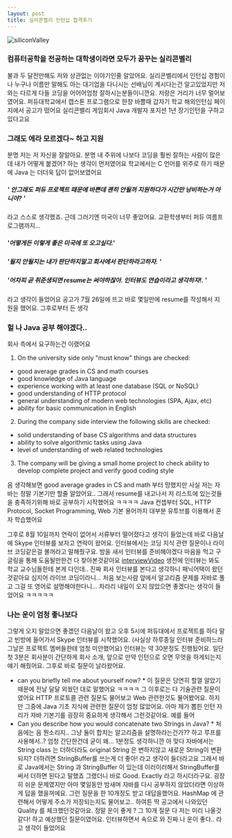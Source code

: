 ```yaml
---
layout: post
title: 실리콘벨리 인턴십 합격후기
---
```


![siliconValley](https://en.wikipedia.org/wiki/Silicon_Valley_(TV_series)#/media/File:Silicon_valley_title.png)
### 컴퓨터공학을 전공하는 대학생이라면 모두가 꿈꾸는 실리콘벨리
불과 두 달전만해도 저와 상관없는 이야기인줄 알았어요. 
실리콘벨리에서 인턴십 경험이나 누구나 이름만 말해도 아는 대기업을 다니시는 선배님이 계시다는건 알고있었지만
저와는 다르게 다들 코딩을 어어어엄청 잘하시는분들이니깐요. 저랑은 거리가 너무 멀어보였어요. 
퍼듀대학교에서 캡스톤 프로그램으로 한창 바쁠때 갑자기 학교 해외인턴십 페이지에서 공고가 떴어요 
실리콘밸리 게임회사 Java 개발자 포지션 1년 장기인턴을 구하고 있다고요
### 그래도 에라 모르겠다~ 하고 지원
분명 저는 저 자신을 잘알아요. 분명 내 주위에 나보다 코딩을 훨씬 잘하는 사람이 많은데 내가 어떻게 붙겠어? 하는 생각이 먼저였어요
학교에서는 C 언어를 위주로 하기 때문에 Java 는 더더욱 답이 없어보였어요 
##### ' 안그래도 퍼듀 프로젝트 때문에 바쁜데 괜히 안될꺼 지원하다가 시간만 낭비하는거 아니야? '
라고 스스로 생각했죠.
근데 그러기엔 미국이 너무 좋았어요. 교환학생부터 퍼듀 여름프로그램까지...
##### '어떻게든 이렇게 좋은 미국에 또 오고싶다.'
##### '될지 안될지는 내가 판단하지말고 회사에서 판단하라고하자. '
##### '어차피 곧 취준생되면 resume는 써야하잖아. 인터뷰도 연습이라고 생각하자!. '
라고 생각이 들었어요
공고가 7월  26일에 뜨고 바로 몇일만에 resume를 작성해서 지원을 했어요. 그후로부터 든 생각
### 헐 나 Java 공부 해야겠다..
회사 측에서 요구하는건 이랬어요 
1. On the university side only "must know" things are checked: 
* good average grades in CS and math courses
* good knowledge of Java language 
* experience working with at least one database (SQL or NoSQL)
* good understanding of HTTP protocol 
* general understanding of modern web technologies (SPA, Ajax, etc)
* ability for basic communication in English

2. During the company side interview the following skills are checked: 
* solid understanding of base CS algorithms and data structures
* ability to solve algorithmic tasks using Java
* level of understanding of web related technologies
3. The company will be giving a small home project to check ability to develop complete project and verify good coding style

음 생각해보면 good average grades in CS and math 부터 망했지만 
사실 저는 자바는 정말 기본기만 할줄 알았어요.. 그래서 resume를 내고나서 저 리스트에 있는것들을 충족하기위해 바로 공부하기 시작했어요 ㅋㅋㅋㅋ
Java 컨셉부터 SQL, HTTP Protocol, Socket Programming, Web 기본 용어까지 대부분 유투브를 이용해서 혼자 학습했어요 

그후로 8월 10일까지 연락이 없어서 서류부터 떨어졌다고 생각이 들었는데 
바로 다음날에 Skype 인터뷰를 보자고 연락이 왔어요. 인터뷰에서는 코딩 지식 관련 질문이나 라이브 코딩같은걸 볼꺼라고 말해줬구요. 
밤을 새서 인터뷰를 준비해야겠다 마음을 먹고 구글링을 통해 도움될만한건 다 찾아본것같아요 
[interviewVideo](https://www.youtube.com/watch?v=5KB5KAak6tM&t=299s)
생전에 인터뷰는 봐도 학교 교수님들한테 본게 다인데.. 진짜 회사 인터뷰를 본다고 생각하니 패닉어택이 왔던것같아요
심지어 라이브 코딩이라니... 처음 보는사람 앞에서 알고리즘 문제를 자바로 풀고 그걸 또 영어로 설명해야한다니...
차라리 내일이 오지 않았으면 좋겠다는 생각이 들었어요 ㅋㅋㅋㅋㅋ

### 나는 운이 엄청 좋나보다
그렇게 오지 말았으면 좋겠던 다음날이 왔고 오후 5시에 퍼듀대에서 프로젝트를 하다 말고 빈방에 들어가서 Skype 인터뷰를 시작했어요.
(사실상 하루종일 인터뷰 준비하느라 그날은 프로젝트 멤버들한테 엄청 미안했어요)
인터뷰는 약 30분정도 진행됬어요. 일단 첫 3분은 회사분이 간단하게 회사 소개, 앞으로 만약 인턴으로 오면 무엇을 하게되는지 얘기 해줬어요. 
그후로 바로 질문이 날라왔어요. 
* can you briefly tell me about yourself now? * 
이 질문은 당연히 할껄 알았기 때문에 전날 달달 외웠던 대로 말했어요 ㅋㅋㅋㅋ 그 이후로는 다 기술관련 질문이였어요
HTTP 프로토콜 관련 질문도 물어보고 Web 관련한것도 물어봤어요. 하지만 그중에 Java 기초 지식에 관련한 질문이 엄청 많았어요.
아마 제가 뽑힌 인턴 자리가 자바 기본기를 굉장히 중요하게 생각해서 그런것같아요. 예를 들어
* Can you describe how you would concatenate two Strings in Java? *
처음에는 음 뭔소리지.. 그냥 둘이 합치는 알고리즘을 설명하라는건가?? 하고 루프를 사용해서..? 엄청 간단한건데 굳이 왜...
1분정도 생각하니깐 아 맞다 자바에서는 String class 는 더하더라도 original String 은 변하지않고 새로운 String이 변환되지?
더하려면 StringBuffer를 쓰는게 더 좋아! 라고 생각이 들더라고요 그래서 바로 Java에서는 String 과 StringBuffer 이 있는데 이러이러해서 StringBuffer를 써서 더하면 된다고 말했죠 그랬더니 바로 Good. Exactly 라고 하시더라구요. 굉장히 쉬운 문제였지만 아마 몇일동안 밤새며 자바를 다시 공부하지 않았더라면 이상하게 답을 했을꺼에요. 그런 질문을 한 10개정도 받고 대답을했어요. HashMap 에 관련해서 어떻게 주소가 저장되는지도 물어보고.. 하여튼 딱 공고에서 나와있던 Quality 를 체크했던것같아요. 정말 운이 좋게 ? 그 10개 질문 다 저는 미리 나올것같다! 하고 예상했던 질문이였어요. 인터뷰하면서 속으로 와 진짜 나 운이 좋다.. 라고 생각이 들었어요






